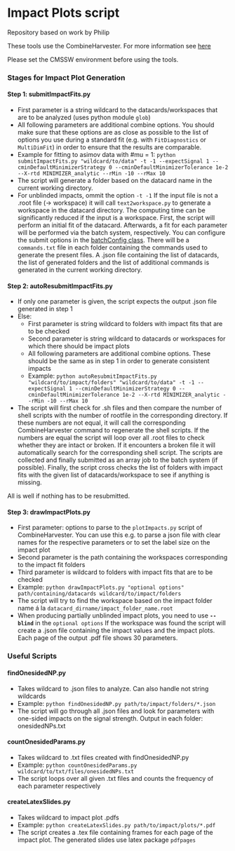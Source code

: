# Impact Plots script

Repository based on work by Philip

These tools use the CombineHarvester. For more information see [here](https://cms-analysis.github.io/HiggsAnalysis-CombinedLimit/part3/nonstandard/#nuisance-parameter-impacts)

Please set the CMSSW environment before using the tools.

### Stages for Impact Plot Generation

#### Step 1: submitImpactFits.py

  * First parameter is a string wildcard to the datacards/workspaces that are to be analyzed (uses python module `glob`)
  * All following parameters are additional combine options. You should make sure that these options are as close as possible to the list of options you use during a standard fit (e.g. with `FitDiagnostics` or `MultiDimFit`) in order to ensure that the results are comparable.
  * Example for fitting to asimov data with #mu = 1: `python submitImpactFits.py "wildcard/to/data" -t -1 --expectSignal 1 --cminDefaultMinimizerStrategy 0 --cminDefaultMinimizerTolerance 1e-2 --X-rtd MINIMIZER_analytic --rMin -10 --rMax 10`
  * The script will generate a folder based on the datacard name in the current working directory.
  * For unblinded impacts, ommit the option `-t -1`
   If the input file is not a .root file (-> workspace) it will call `text2workspace.py` to generate a workspace in the datacard directory.
   The computing time can be significantly reduced if the input is a workspace.
   First, the script will perform an initial fit of the datacard. Afterwards, a fit for each parameter will be performed via the batch system, respectively.
   You can configure the submit options in the [batchConfig class](https://gitlab.cern.ch/ttH/datacards/-/blob/master/utilities/impact_scripts/base/batchConfig.py).
   There will be a `commands.txt` file in each folder containing the commands used to generate the present files.
   A .json file containing the list of datacards, the list of generated folders and the list of additional commands is generated in the current working directory. 
   
#### Step 2: autoResubmitImpactFits.py
  * If only one parameter is given, the script expects the output .json file generated in step 1
  * Else:
    * First parameter is string wildcard to folders with impact fits that are to be checked
    * Second parameter is string wildcard to datacards or workspaces for which there should be impact plots
    * All following parameters are additional combine options. These should be the same as in step 1 in order to generate consistent impacts
    * Example: `python autoResubmitImpactFits.py "wildcard/to/impact/folders" "wildcard/to/data" -t -1 --expectSignal 1 --cminDefaultMinimizerStrategy 0 --cminDefaultMinimizerTolerance 1e-2 --X-rtd MINIMIZER_analytic --rMin -10 --rMax 10`
  * The script will first check for .sh files and then compare the number of shell scripts with the number of rootfile in the corresponding directory.
   If these numbers are not equal, it will call the corresponding CombineHarvester command to regenerate the shell scripts.
   If the numbers are equal the script will loop over all .root files to check whether they are intact or broken.
   If it encounters a broken file it will automatically search for the corresponding shell script. The scripts are collected and finally submitted as an array job to the batch system (if possible).
   Finally, the script cross checks the list of folders with impact fits with the given list of datacards/workspace to see if anything is missing.
   
   All is well if nothing has to be resubmitted.  
   
#### Step 3: drawImpactPlots.py
  
  * First parameter: options to parse to the `plotImpacts.py` script of CombineHarvester. You can use this e.g. to parse a json file with clear names for the respective parameters or to set the label size on the impact plot 
  * Second parameter is the path containing the workspaces corresponding to the impact fit folders
  * Third parameter is wildcard to folders with impact fits that are to be checked
  * Example: `python drawImpactPlots.py "optional options" path/containing/datacards wildcard/to/impact/folders`
  * The script will try to find the workspace based on the impact folder name á la `datacard_dirname/impact_folder_name.root`
  * When producing partially unblinded impact plots, you need to use **`--blind`** in the `optional options` 
   If the workspace was found the script will create a .json file containing the impact values and the impact plots.
   Each page of the output .pdf file shows 30 parameters.
   
### Useful Scripts

#### findOnesidedNP.py

  * Takes wildcard to .json files to analyze. Can also handle not string wildcards
  * Example: `python findOnesidedNP.py path/to/impact/folders/*.json`
  * The script will go through all .json files and look for parameters with one-sided impacts on the signal strength. Output in each folder: onesidedNPs.txt

#### countOnesidedParams.py

  * Takes wildcard to .txt files created with findOnesidedNP.py
  * Example: `python countOnesidedParams.py wildcard/to/txt/files/onesidedNPs.txt`
  * The script loops over all given .txt files and counts the frequency of each parameter respectively
  
#### createLatexSlides.py

  * Takes wildcard to impact plot .pdfs
  * Example: `python createLatexSlides.py path/to/impact/plots/*.pdf`
  * The script creates a .tex file containing frames for each page of the impact plot. The generated slides use latex package `pdfpages`
